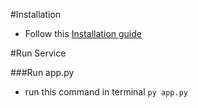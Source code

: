 #Installation

- Follow this [Installation guide](https://docs.google.com/document/d/1f_RXPsk5Lzsu6JMJR9GrbXVkCIIyN8dk4ueepwr3MWU/edit?usp=sharing)

#Run Service

###Run app.py

- run this command in terminal
  `py app.py`
